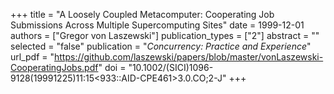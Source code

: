 +++
title = "A Loosely Coupled Metacomputer: Cooperating Job Submissions Across Multiple Supercomputing Sites"
date = 1999-12-01
authors = ["Gregor von Laszewski"]
publication_types = ["2"]
abstract = ""
selected = "false"
publication = "*Concurrency: Practice and Experience*"
url_pdf = "https://github.com/laszewski/papers/blob/master/vonLaszewski-CooperatingJobs.pdf"
doi = "10.1002/(SICI)1096-9128(19991225)11:15<933::AID-CPE461>3.0.CO;2-J"
+++

